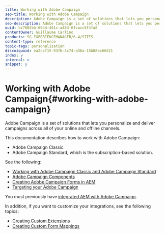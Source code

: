 ```yaml
---
title: Working with Adobe Campaign
seo-title: Working with Adobe Campaign
description: Adobe Campaign is a set of solutions that lets you personalize and deliver campaigns across all of your online and offline channels
seo-description: Adobe Campaign is a set of solutions that lets you personalize and deliver campaigns across all of your online and offline channels
uuid: bc7602bb-6944-481c-a483-0fcacc5f4fa8
contentOwner: Guillaume Carlino
products: SG_EXPERIENCEMANAGER/6.4/SITES
content-type: reference
topic-tags: personalization
discoiquuid: ea2ccf15-93fb-4c74-a36a-18b88ec66d21
index: y
internal: n
snippet: y
---
```


# Working with Adobe Campaign{#working-with-adobe-campaign}

Adobe Campaign is a set of solutions that lets you personalize and deliver campaigns across all of your online and offline channels.

This documentation describes how to work with Adobe Campaign:

* Adobe Campaign Classic 
* Adobe Campaign Standard, which is the subscription-based solution.

See the following:

* [Working with Adobe Campaign Classic and Adobe Campaign Standard](../../../sites/authoring/using/campaign.md)
* [Adobe Campaign Components](../../../sites/authoring/using/adobe-campaign-components.md)
* [Creating Adobe Campaign Forms in AEM](../../../sites/authoring/using/adobe-campaign-forms.md)
* [Targeting your Adobe Campaign](../../../sites/authoring/using/target-adobe-campaign.md)

You must previously have [integrated AEM with Adobe Campaign](../../../sites/administering/using/campaign.md).

In addition, if you want to customize your integrations, see the following topics:

* [Creating Custom Extensions](../../../sites/developing/using/extending-campaign-extensions.md)
* [Creating Custom Form Mappings](../../../sites/developing/using/extending-campaign-form-mapping.md)

